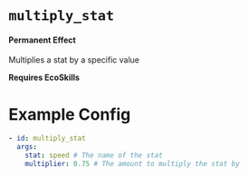 # `multiply_stat`
#### Permanent Effect

Multiplies a stat by a specific value

**Requires EcoSkills**

# Example Config
```yaml
- id: multiply_stat
  args:
    stat: speed # The name of the stat
    multiplier: 0.75 # The amount to multiply the stat by
```
